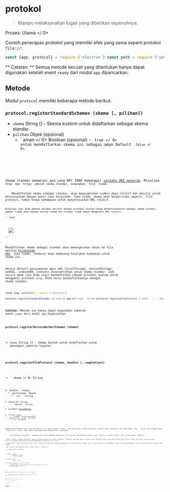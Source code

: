 # protokol

> Mampu melaksanakan tugas yang diberikan sepenuhnya.

Proses:  Utama </ 0></p> 

Contoh penerapan protokol yang memiliki efek yang sama seperti protokol `file://`:

```javascript
const {app, protocol} = require ('electron') const path = require ('path') app.on ('siap', () = & gt; {protocol.registerFileProtocol ('atom', (permintaan, callback) = & gt; {const url = request.url.substr (7) callback ({path: path.normalize (`$ {__ dirname} / $ {url}`)})}, (error) = & gt; {if (error) console.error ('Gagal mendaftar protokol')})})
```

** Catatan: ** Semua metode kecuali yang ditentukan hanya dapat digunakan setelah event ` ready ` dari modul ` app ` dipancarkan.

## Metode

Modul ` protocol ` memiliki beberapa metode berikut:

### `protocol.registerStandardSchemes (skema [, pilihan])`

* ` skema ` String [] - Skema kustom untuk didaftarkan sebagai skema standar.
* `pilihan` Objek (opsional) 
  * ` aman </ 0> Boolean (opsional) - <code> true </ 0> untuk mendaftarkan skema ini sebagai aman Default <code> false </ 0>.</li>
</ul></li>
</ul>

<p>Skema standar mematuhi apa yang RFC 3986 memanggil <a href="https://tools.ietf.org/html/rfc3986#section-3">sintaks URI generik</a>. Misalnya <code>http` dan `https` adalah skema standar, sedangkan `file` tidak.</p> 
    Mendaftarkan skema sebagai standar, akan memungkinkan sumber daya relatif dan absolut untuk diselesaikan dengan benar saat disajikan. Jika tidak, skema akan berperilaku seperti `file` protocol, namun tanpa kemampuan untuk menyelesaikan URL relatif.
    
    Misalnya saat Anda memuat halaman berikut dengan protokol kustom tanpa mendaftarkannya sebagai skema standar, gambar tidak akan dimuat karena skema non-standar tidak dapat mengenali URL relatif:
    
    ```html
<body>
  <img src='test.png'>
</body>
```

Mendaftarkan skema sebagai standar akan memungkinkan akses ke file melalui [FileSystem API](https://developer.mozilla.org/en-US/docs/Web/API/LocalFileSystem). Jika tidak, renderer akan membuang kesalahan keamanan untuk skema ini.

Secara default penyimpanan apis web (localStorage, sessionStorage, webSQL, indexedDB, cookies) dinonaktifkan untuk skema standar. Jadi secara umum jika Anda ingin mendaftarkan sebuah protokol kustom untuk mengganti protokol `http`, Anda harus mendaftarkannya sebagai skema standar:

```javascript
const {app, protocol} = require ('electron') 

protocol.registerStandardSchemes (['atom']) app.on('siap', () => {protocol.registerHttpProtocol ('atom', '...' )})
```

**Catatan:** Metode ini hanya dapat digunakan sebelum event `ready` dari modul `app` dipancarkan.

### `protocol.registerServiceWorkerSchemes (skema)`

* `skema` String [] - Skema kustom untuk didaftarkan untuk menangani pekerja layanan.
### `protocol.registerFileProtocol (skema, handler [, completion])`

* ` skema </ 0>  String</li>
<li><code>handler` Fungsi 
  * `permintaan` Obyek 
    * ` url </ 0>  String</li>
<li><code>pengarah` String
    * ` method </ 0>  String</li>
<li><code>uploadData</​​0> <a href="structures/upload-data.md">UploadData[]</a></li>
</ul></li>
<li><code>callback` Fungsi 
      * `filePath` String (opsional)
  * `penyelesaian` Fungsi (opsional) 
    * ` error </ 0> Kesalahan</li>
</ul></li>
</ul>

<p>Mendaftarkan protokol <code>skema` yang akan mengirim file sebagai tanggapan. `handler` akan disebut dengan `handler(permintaan, callback)` ketika `permintaan` akan dibuat dengan `skema`. `selesai` akan dipanggil dengan `selesai (null)` ketika `skema` berhasil didaftarkan atau `selesai(error)` ketika gagal.</p> 
      Untuk menangani `permintaan`, `panggilan balik` harus dipanggil dengan jalur file atau objek yang memiliki properti `path`, misalnya `callback(filePath)` atau `callback({path: filePath})`.
      
      Ketika `callback` dipanggil tanpa nomor, angka, atau objek yang memiliki properti `kesalahan`, `permintaan` akan gagal dengan `kesalahan` nomor yang Anda tentukan. Untuk nomor kesalahan yang tersedia, silakan lihat [daftar kesalahan bersih](https://code.google.com/p/chromium/codesearch#chromium/src/net/base/net_error_list.h).
      
      Secara default `skema` diperlakukan seperti `http:`, yang diurai berbeda dari protokol yang mengikuti "sintaks URI generik" seperti `file:`, jadi Anda mungkin ingin memanggil `protocol.registerStandardSchemes` agar skema Anda diperlakukan sebagai skema standar.
      
      ### `protocol.registerBufferProtocol (skema, handler [, completion])`
      
      * ` skema </ 0>  String</li>
<li><code>handler` Fungsi 
        * `permintaan` Obyek 
          * ` url </ 0>  String</li>
<li><code>pengarah` String
          * ` method </ 0>  String</li>
<li><code>uploadData` [UploadData[]](structures/upload-data.md)
        * `callback` Fungsi 
          * `penyangga` (Buffer | [MimeTypedBuffer](structures/mime-typed-buffer.md)) (opsional)
      * `penyelesaian` Fungsi (opsional) 
        * ` error </ 0> Kesalahan</li>
</ul></li>
</ul>

<p>Mendaftarkan protokol <code>skema` yang akan mengirim `Buffer` sebagai tanggapan.</p> 
          Penggunaannya sama dengan ` registerFileProtocol </ 0> , kecuali bahwa <code> callback </ 0> 
harus dipanggil dengan objek <code> Buffer </ 0> atau objek yang memiliki <code> data </ 0> ,
 <code> mimeType </ 0> , dan <code> charset </ 0> .</p>

<p>Contoh:</p>

<pre><code class="javascript">const {protocol} = require ('electron') 

protocol.registerBufferProtocol ('atom', (request, callback) = > {callback ({mimeType: 'text / html', data: Buffer.from ('<h5>Response</h5> ')})}, (error) = > {if (error) console.error (' Gagal mendaftar protokol ')})
`</pre> 
          
          ### `protocol.registerStringProtocol (skema, handler [, completion])`
          
          * ` skema </ 0>  String</li>
<li><code>handler` Fungsi 
            * `permintaan` Obyek 
              * ` url </ 0>  String</li>
<li><code>pengarah` String
              * ` method </ 0>  String</li>
<li><code>uploadData` [UploadData[]](structures/upload-data.md)
            * `callback` Fungsi 
              * `data` String (opsional)
          * `penyelesaian` Fungsi (opsional) 
            * ` error </ 0> Kesalahan</li>
</ul></li>
</ul>

<p>Mendaftarkan protokol <code>skema` yang akan mengirim `String` sebagai tanggapan.</p> 
              Penggunaan adalah sama dengan `registerFileProtocol`, kecuali bahwa `callback` harus disebut dengan baik `String` atau sebuah benda yang memiliki `Data`, `mimeType`, dan `charset`.
              
              ### `protocol.registerHttpProtocol (skema, handler [, completion])`
              
              * ` skema </ 0>  String</li>
<li><code>handler` Fungsi 
                * `permintaan` Obyek 
                  * ` url </ 0>  String</li>
<li><code>pengarah` String
                  * ` method </ 0>  String</li>
<li><code>uploadData` [UploadData []](structures/upload-data.md)
                * `callback` Fungsi 
                  * `redirectRequest` Obyek 
                    * ` url </ 0>  String</li>
<li><code> method </ 0>  String</li>
<li><code>sesi` Objek (opsional)
                    * `uploadData` Objek (opsional) 
                      * `contentType` String - jenis konten MIME.
                      * `data` String - Konten yang akan dikirim.
              * `penyelesaian` Fungsi (opsional) 
                * ` error </ 0> Kesalahan</li>
</ul></li>
</ul>

<p>Mendaftarkan protokol <code>skema` yang akan mengirim permintaan HTTP sebagai tanggapan.</p> 
                  Penggunaannya sama dengan ` registerFileProtocol`, kecuali bahwa `callback` harus dipanggil dengan objek ` redirectRequest` yang memiliki `url`, ` method `, `rujukan `, `uploadData` dan`sesi`.
                  
                  Secara default permintaan HTTP akan menggunakan kembali sesi saat ini. Jika Anda menginginkan meminta untuk memiliki sesi yang berbeda Anda harus menetapkan `sesi`ke`null`.
                  
                  Agar POST meminta objek `uploadData` harus disediakan.
                  
                  ### `protocol.uninterceptProtocol (skema [, penyelesaian])`
                  
                  * ` skema </ 0>  String</li>
<li><code>penyelesaian` Fungsi (opsional) 
                    * ` error </ 0> Kesalahan</li>
</ul></li>
</ul>

<p>Unregisters protokol kustom <code>skema`.</p> 
                      ### `protocol.isProtocolHandled(scheme, panggilan kembali)`
                      
                      * ` skema </ 0>  String</li>
<li><code>callback` Fungsi 
                        * ` error </ 0> Kesalahan</li>
</ul></li>
</ul>

<p>The<code>callback ` akan dipanggil dengan boolean yang menunjukkan apakah ada sudah menjadi handler untuk skema ``.</p> 
                          ### `protocol.interceptFileProtocol(skema, handler[,completion])`
                          
                          * ` skema </ 0>  String</li>
<li><code>handler` Fungsi 
                            * `permintaan` Obyek 
                              * ` url </ 0>  String</li>
<li><code>pengarah` String
                              * ` method </ 0>  String</li>
<li><code>uploadData` [UploadData[]](structures/upload-data.md)
                            * `callback` Fungsi 
                              * `fullPath` String
                          * `penyelesaian` Fungsi (opsional) 
                            * ` error </ 0> Kesalahan</li>
</ul></li>
</ul>

<p>Sisipkan <code>skema` dan gunakan ` handler ` sebagai penangan baru protokol yang mengirimkan file sebagai tanggapan.</p> 
                              ### `protocol.interceptFileProtocol(skema, handler[,completion])`
                              
                              * ` skema </ 0>  String</li>
<li><code>handler` Fungsi 
                                * `permintaan` Obyek 
                                  * ` url </ 0>  String</li>
<li><code>pengarah` String
                                  * ` method </ 0>  String</li>
<li><code>uploadData` [UploadData[]](structures/upload-data.md)
                                * `callback` Fungsi 
                                  * ` rtf </ 0> String (opsional)</li>
</ul></li>
</ul></li>
<li><code>penyelesaian` Fungsi (opsional) 
                                    * ` error </ 0> Kesalahan</li>
</ul></li>
</ul>

<p>Sisipkan <code>skema` dan gunakan `handler` sebagai penangan baru protokol yang mengirim `String` sebagai tanggapan.</p> 
                                      ### `protocol.interceptBufferProtocol(skema, handler[, completion])`
                                      
                                      * ` skema </ 0>  String</li>
<li><code>handler` Fungsi 
                                        * `permintaan` Obyek 
                                          * ` url </ 0>  String</li>
<li><code>pengarah` String
                                          * ` method </ 0>  String</li>
<li><code>uploadData</​​0> <a href="structures/upload-data.md">UploadData[]</a></li>
</ul></li>
<li><code>callback` Fungsi 
                                            * `penyangga` Buffer (opsional)
                                        * `penyelesaian` Fungsi (opsional) 
                                          * ` error </ 0> Kesalahan</li>
</ul></li>
</ul>

<p>Sisipkan <code>skema` dan gunakan <0 handler</code> sebagai penangan baru protokol yang mengirimkan `Buffer` sebagai tanggapan.</p> 
                                            ### `protocol.interceptHttpProtocol (skema, handler [, completion])`
                                            
                                            * ` skema </ 0>  String</li>
<li><code>handler` Fungsi 
                                              * `permintaan` Obyek 
                                                * ` url </ 0>  String</li>
<li><code>pengarah` String
                                                * ` method </ 0>  String</li>
<li><code>uploadData</​​0> <a href="structures/upload-data.md">UploadData[]</a></li>
</ul></li>
<li><code>panggilan balik` Fungsi 
                                                  * `redirectRequest` Sasaran 
                                                    * ` url </ 0>  String</li>
<li><code> method </ 0>  String</li>
<li><code>sesi` Objek (opsional)
                                                    * `uploadData` Objek (pilihan) 
                                                      * `contentType` String - jenis konten MIME.
                                                      * `data` String - Konten yang akan dikirim.
                                              * `penyelesaian` Fungsi (opsional) 
                                                * ` error </ 0> Kesalahan</li>
</ul></li>
</ul>

<p>Sisipkan <code>skema` dan gunakan `handler` sebagai penangan baru protokol yang mengirimkan permintaan HTTP baru sebagai tanggapan.</p> 
                                                  ### `protocol.uninterceptProtocol (skema [, penyelesaian])`
                                                  
                                                  * ` skema </ 0>  String</li>
<li><code>penyelesaian` Fungsi (opsional) 
                                                    * ` error </ 0> Kesalahan</li>
</ul></li>
</ul>

<p>Lepaskan pencegat yang terpasang pada <code>skema` dan pulihkan penangan aslinya.</p>